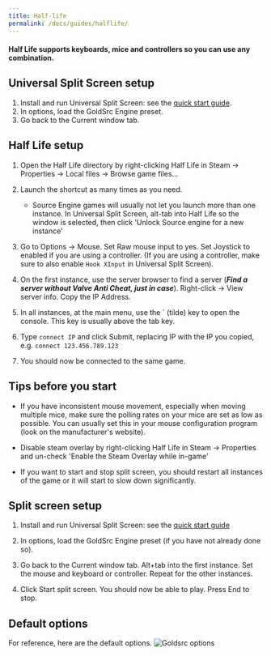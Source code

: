 ```yaml
---
title: Half-life
permalink: /docs/guides/halflife/
---
```


#### Half Life supports keyboards, mice and controllers so you can use any combination.

## Universal Split Screen setup
1. Install and run Universal Split Screen: see the [quick start guide](https://universalsplitscreen.github.io/docs/quickstart/).
1. In options, load the GoldSrc Engine preset.
1. Go back to the Current window tab.

## Half Life setup
1. Open the Half Life directory by right-clicking Half Life in Steam -> Properties -> Local files -> Browse game files...

1. Launch the shortcut as many times as you need.
     * Source Engine games will usually not let you launch more than one instance. In Universal Split Screen, alt-tab into Half Life so the window is selected, then click 'Unlock Source engine for a new instance'

1. Go to Options -> Mouse. Set Raw mouse input to yes. Set Joystick to enabled if you are using a controller. (If you are using a controller, make sure to also enable `Hook XInput` in Universal Split Screen).

1. On the first instance, use the server browser to find a server (***Find a server without Valve Anti Cheat, just in case***). Right-click -> View server info. Copy the IP Address.

1. In all instances, at the main menu, use the ` (tilde) key to open the console. This key is usually above the tab key.

1. Type `connect IP` and click Submit, replacing IP with the IP you copied, e.g. `connect 123.456.789.123`

1. You should now be connected to the same game.

## Tips before you start
* If you have inconsistent mouse movement, especially when moving multiple mice, make sure the polling rates on your mice are set as low as possible. You can usually set this in your mouse configuration program (look on the manufacturer's website).

* Disable steam overlay by right-clicking Half Life in Steam -> Properties and un-check 'Enable the Steam Overlay while in-game'

* If you want to start and stop split screen, you should restart all instances of the game or it will start to slow down significantly.

## Split screen setup
1. Install and run Universal Split Screen: see the [quick start guide](https://universalsplitscreen.github.io/docs/quickstart/)

1. In options, load the GoldSrc Engine preset (if you have not already done so).

1. Go back to the Current window tab. Alt+tab into the first instance. Set the mouse and keyboard or controller. Repeat for the other instances.

1. Click Start split screen. You should now be able to play. Press End to stop.

## Default options
For reference, here are the default options.
![Goldsrc options](https://raw.githubusercontent.com/UniversalSplitScreen/UniversalSplitScreen.github.io/master/img/goldsrc_options.png)
